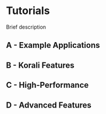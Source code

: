 # Tutorials

Brief description

## **A - Example Applications**

## **B - Korali Features**

## **C - High-Performance**

## **D - Advanced Features**
